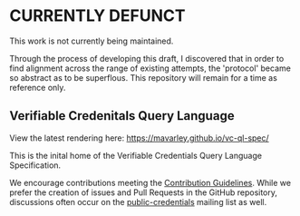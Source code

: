 # CURRENTLY DEFUNCT
This work is not currently being maintained.

Through the process of developing this draft, I discovered that in order to find alignment
across the range of existing attempts, the 'protocol' became so abstract as to be superflous.
This repository will remain for a time as reference only.

## Verifiable Credenitals Query Language 
View the latest rendering here: https://mavarley.github.io/vc-ql-spec/

This is the inital home of the Verifiable Credentials Query Language Specification.

We encourage contributions meeting the [Contribution
Guidelines](CONTRIBUTING.md).  While we prefer the creation of issues
and Pull Requests in the GitHub repository, discussions often occur
on the
[public-credentials](http://lists.w3.org/Archives/Public/public-credentials/)
mailing list as well.
